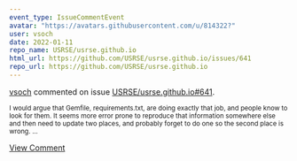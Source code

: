 ```yaml
---
event_type: IssueCommentEvent
avatar: "https://avatars.githubusercontent.com/u/814322?"
user: vsoch
date: 2022-01-11
repo_name: USRSE/usrse.github.io
html_url: https://github.com/USRSE/usrse.github.io/issues/641
repo_url: https://github.com/USRSE/usrse.github.io
---
```


<a href='https://github.com/vsoch' target='_blank'>vsoch</a> commented on issue <a href='https://github.com/USRSE/usrse.github.io/issues/641' target='_blank'>USRSE/usrse.github.io#641</a>.

<small>I would argue that Gemfile, requirements.txt, are doing exactly that job, and people know to look for them. It seems more error prone to reproduce that information somewhere else and then need to update two places, and probably forget to do one so the second place is wrong....</small>

<a href='https://github.com/USRSE/usrse.github.io/issues/641' target='_blank'>View Comment</a>